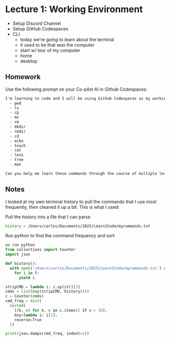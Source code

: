 # Lecture 1: Working Environment

- Setup Discord Channel
- Setup GitHub Codespaces
- CLI
  - today we're going to learn about the terminal
  - it used to be that _was_ the computer
  - start w/ tour of my computer
  - home
  - desktop


## Homework

Use the following prompt on your Co-pilot AI in Github Codespaces:

```txt
I'm learning to code and I will be using Github Codespaces as my working environment. I'm unfamiliar with Unix/Linux or the CLI (command line interface). I need to learn the following commands:
  - pwd
  - ls
  - cp
  - mv
  - rm
  - mkdir
  - rmdir
  - cd
  - echo
  - touch
  - cat
  - less
  - tree
  - man

Can you help me learn these commands through the course of multiple lessons, and in an order which makes sense (not necessarily in the order presented here)? Please give me several examples in the context of Github Codespaces, after which I may have follow up questions. Don't move to the next lesson until I explicitly say "next lesson".
```

## Notes

I looked at my own terminal history to pull the commands that I use most frequently, then cleaned it up a bit. This is what I used:

Pull the history into a file that I can parse
```sh
history > /Users/carlos/Documents/2025/Learn2Code/mycommands.txt
```

Run python to find the command frequency and sort
```py
uv run python
from collections import Counter
import json

def history():
  with open('/Users/carlos/Documents/2025/Learn2Code/mycommands.txt') as f:
    for i in f:
      yield i

stripCMD = lambda i: i.split()[3]
cmds = list(map(stripCMD, history()))
c = Counter(cmds)
cmd_freq = dict(
  sorted(
    [(k, v) for k, v in c.items() if v > 30],
    key=lambda i: i[1],
    reverse=True
  ))

print(json.dumps(cmd_freq, indent=2))
```
